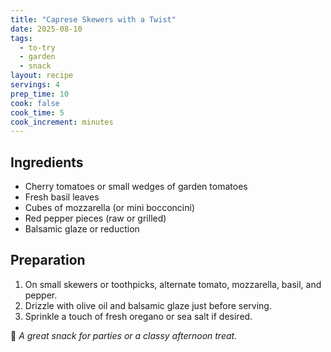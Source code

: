 ```yaml
---
title: "Caprese Skewers with a Twist"
date: 2025-08-10
tags:
  - to-try
  - garden
  - snack
layout: recipe
servings: 4
prep_time: 10
cook: false
cook_time: 5
cook_increment: minutes
---
```


## Ingredients

- Cherry tomatoes or small wedges of garden tomatoes
- Fresh basil leaves
- Cubes of mozzarella (or mini bocconcini)
- Red pepper pieces (raw or grilled)
- Balsamic glaze or reduction

## Preparation

1. On small skewers or toothpicks, alternate tomato, mozzarella, basil, and pepper.
2. Drizzle with olive oil and balsamic glaze just before serving.
3. Sprinkle a touch of fresh oregano or sea salt if desired.

🧡 _A great snack for parties or a classy afternoon treat._